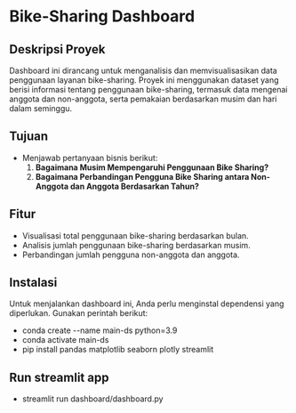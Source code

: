 # Bike-Sharing Dashboard

## Deskripsi Proyek
Dashboard ini dirancang untuk menganalisis dan memvisualisasikan data penggunaan layanan bike-sharing. Proyek ini menggunakan dataset yang berisi informasi tentang penggunaan bike-sharing, termasuk data mengenai anggota dan non-anggota, serta pemakaian berdasarkan musim dan hari dalam seminggu.

## Tujuan
- Menjawab pertanyaan bisnis berikut:
  1. **Bagaimana Musim Mempengaruhi Penggunaan Bike Sharing?**
  2. **Bagaimana Perbandingan Pengguna Bike Sharing antara Non-Anggota dan Anggota Berdasarkan Tahun?**

## Fitur
- Visualisasi total penggunaan bike-sharing berdasarkan bulan.
- Analisis jumlah penggunaan bike-sharing berdasarkan musim.
- Perbandingan jumlah pengguna non-anggota dan anggota.

## Instalasi
Untuk menjalankan dashboard ini, Anda perlu menginstal dependensi yang diperlukan. Gunakan perintah berikut:

- conda create --name main-ds python=3.9
- conda activate main-ds
- pip install pandas matplotlib seaborn plotly streamlit

## Run streamlit app
- streamlit run dashboard/dashboard.py

